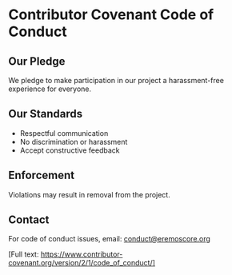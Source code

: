# Contributor Covenant Code of Conduct

## Our Pledge

We pledge to make participation in our project a harassment-free experience for everyone.

## Our Standards

- Respectful communication
- No discrimination or harassment
- Accept constructive feedback

## Enforcement

Violations may result in removal from the project.

## Contact

For code of conduct issues, email: conduct@eremoscore.org

[Full text: https://www.contributor-covenant.org/version/2/1/code_of_conduct/]
